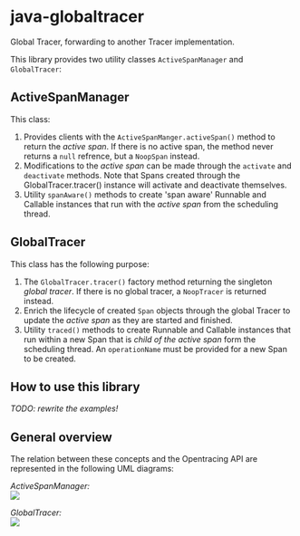 # java-globaltracer
Global Tracer, forwarding to another Tracer implementation.

This library provides two utility classes `ActiveSpanManager` and `GlobalTracer`:

## ActiveSpanManager
This class:
 1. Provides clients with the `ActiveSpanManger.activeSpan()` method to return the
    _active span_.
    If there is no active span, the method never returns a `null` refrence, but
    a `NoopSpan` instead.
 2. Modifications to the _active span_ can be made through the `activate` 
    and `deactivate` methods.
    Note that Spans created through the GlobalTracer.tracer() instance will 
    activate and deactivate themselves.
 3. Utility `spanAware()` methods to create 'span aware' Runnable and Callable instances
    that run with the _active span_ from the scheduling thread.

## GlobalTracer
This class has the following purpose:
 1. The `GlobalTracer.tracer()` factory method returning the singleton _global tracer_.
    If there is no global tracer, a `NoopTracer` is returned instead.
 2. Enrich the lifecycle of created `Span` objects through the global Tracer 
    to update the _active span_ as they are started and finished.
 3. Utility `traced()` methods to create Runnable and Callable instances 
    that run within a new Span that is _child of the active span_ form the scheduling thread.
    An `operationName` must be provided for a new Span to be created.

## How to use this library

  _TODO: rewrite the examples!_


## General overview
The relation between these concepts and the Opentracing API are represented in the following UML diagrams:  

_ActiveSpanManager:_  
<img src="http://plantuml.com/plantuml/png/hLNBRi8m4Bpp5PPwIKN91o14HUc50o2LglUDinXNZXt5XhP2_7ljF4XQygoQIvpLpAntlEiGGeY427KC50bNlefHcWGebyodoYvvu0Cr_EGWafn78v8_46W7D8GAq9eiKj3EWjOWWM5YiQJodBK1m-c5t6aqAsc_94NlXdK_lLMgrnd35UTPbdkt0S6Wvp1r2NotViOSfveIXdXLwfImQKwAXmrAL20afOPs1GHAsMXJ3SxznGSaw2r120W4pjxcUTbfl1Bkb7WvIkcmLNuH-qak3jaUMrbzQldV7AZePHu8qM73fUmuBWqc-rwDwdTkhzAUVLBiikvlA6RiTe2VfcZ4PVRP2DzpoVN1wx2eW0abMHUK2gMnKz2EtYimRsVTako1PE_QuMacvGSqaBKvHa4wtQqaePYtXdXMi1xdVHZEdmSodDUl_393RxkUW37RSok3qK2lMHtPaT95MyvjZ8aTT2KtzZeVK5gnlstmZjGCDQE9TxckRlyBaycyRhgcfBpGHotqyMJo7_EVfSX7_y1391Z5veliEOfG_uv6Q0ugrDy0">  
  
_GlobalTracer:_  
<img src="http://plantuml.com/plantuml/png/dLB1Ri8m3Btp5HPSCWqgxOeG4kkqdNOPq-vkOagcDAcIW3OX_dr9QMbXbA7b45dsUqwUdm40D1RaIkG4qYIc9EqjSgdpX9iGoYp9bSbGmMumWFfmXSx1IvL_3sYoeGgTitCUlUHxkBUKI-V9iWFkRWg7e0VkgoAx2IPOYafXfcZsCMyOefExJdxRQ1s1HsQJEDBshMAfWuRLXI5Tbe-PYm0VNiisKebbYPejmpHrVfIMnEHZh9xBxB2b_YJkMOIcmGxwycDuDhP0FqldOqX3jwsHefSV235YPvnEluxQ9ZenTZAPm_1XU5dt54fhjbAGQqVLl5vlISzI1O3SnhtJoQ8AuvTUKMD-RPgZd7mBPxMINhGxGSShC7uzLndnHDMFq9jUCqQYmHpw_Tde3tD6N17QXL9j8nSbPSQ4Whx5c7yCTmeRrzXLB_Ww60XKbFuRLfAKSEVPWlpQ2FS3">  

